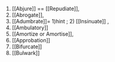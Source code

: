 1. [[Abjure]] == [[Repudiate]], 
2. [[Abrogate]],
3. [[Adumbrate]]= 1)hint ; 2) [[Insinuate]] , 
4. [[Ambulatory]]
5. [[Amortize or Amortise]], 
6. [[Approbation]]
7. [[Bifurcate]]
8. [[Bulwark]]